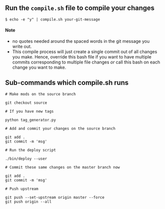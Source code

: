 ## Run the `compile.sh` file to compile your changes

```
$ echo -e "y" | compile.sh your-git-message
```

#### Note 
- no quotes needed around the spaced words in the git message you write out. 
- This compile process will just create a single commit out of all changes you make. 
Hence, override this bash file if you want to have multiple commits corresponding to multiple file changes _or_ call this bash on each change you want to make.

## Sub-commands which compile.sh runs 

```
# Make mods on the source branch

git checkout source

# If you have new tags

python tag_generator.py

# Add and commit your changes on the source branch

git add .
git commit -m 'msg'

# Run the deploy script

./bin/deploy --user

# Commit these same changes on the master branch now

git add .
git commit -m 'msg'

# Push upstream

git push --set-upstream origin master --force
git push origin --all
```
